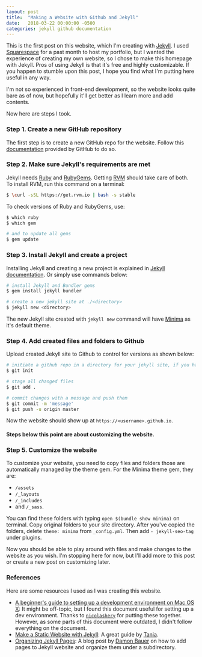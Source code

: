 ```yaml
---
layout: post
title:  "Making a Website with Github and Jekyll"
date:   2018-03-22 00:00:00 -0500
categories: jekyll github documentation
---
```


This is the first post on this website, which I'm creating with [Jekyll][1]. I used [Squarespace][2] for a past month to host my portfolio, but I wanted the experience of creating my own website, so I chose to make this homepage with Jekyll. Pros of using Jekyll is that it's free and highly customizable. If you happen to stumble upon this post, I hope you find what I'm putting here useful in any way.

I'm not so experienced in front-end development, so the website looks quite bare as of now, but hopefully it'll get better as I learn more and add contents.

Now here are steps I took.
### **Step 1. Create a new GitHub repository**
The first step is to create a new GitHub repo for the website. Follow this [documentation][7] provided by GitHub to do so.

### **Step 2. Make sure Jekyll's requirements are met**
Jekyll needs [Ruby][9] and [RubyGems][10]. Getting [RVM][11] should take care of both. To install RVM, run this command on a terminal:
```bash
$ \curl -sSL https://get.rvm.io | bash -s stable
```
To check versions of Ruby and RubyGems, use:
```bash
$ which ruby
$ which gem

# and to update all gems
$ gem update
```

### **Step 3. Install Jekyll and create a project**
Installing Jekyll and creating a new project is explained in [Jekyll documentation][8]. Or simply use commands below:
```bash
# install Jekyll and Bundler gems
$ gem install jekyll bundler

# create a new jekyll site at ./<directory>
$ jekyll new <directory>
```
The new Jekyll site created with `jekyll new` command will have [Minima][12] as it's default theme.

### **Step 4. Add created files and folders to Github**
Upload created Jekyll site to Github to control for versions as shown below:
```bash
# initiate a github repo in a directory for your jekyll site, if you haven't done so already
$ git init

# stage all changed files
$ git add .

# commit changes with a message and push them
$ git commit -m 'message'
$ git push -u origin master
```
Now the website should show up at `https://<username>.github.io`.

#### Steps below this point are about customizing the website.

### **Step 5. Customize the website**
To customize your website, you need to copy files and folders those are automatically managed by the theme gem. For the Minima theme gem, they are:
* `/assets`
* `/_layouts`
* `/_includes`
* and `/_sass`.

You can find these folders with typing `open $(bundle show minima)` on terminal. Copy original folders to your site directory. After you've copied the folders, delete `theme: minima` from `_config.yml`. Then add `- jekyll-seo-tag` under plugins.

Now you should be able to play around with files and make changes to the website as you wish. I'm stopping here for now, but I'll add more to this post or create a new post on customizing later.

### References
Here are some resources I used as I was creating this website.

* [A beginner's guide to setting up a development environment on Mac OS X][3]: It might be off-topic, but I found this document useful for setting up a dev environment. Thanks to [`nicolashery`][4] for putting these together. However, as some parts of this document were outdated, I didn't follow everything on the document.
* [Make a Static Website with Jekyll][5]: A great guide by [Tania][6].
* [Organizing Jekyll Pages][13]: A blog post by [Damon Bauer][14] on how to add pages to Jekyll website and organize them under a subdirectory.

[1]: https://jekyllrb.com/
[2]: https://www.squarespace.com/
[3]: https://github.com/nicolashery/mac-dev-setup
[4]: https://github.com/nicolashery
[5]: https://www.taniarascia.com/make-a-static-website-with-jekyll/
[6]: https://www.taniarascia.com/
[7]: https://pages.github.com/
[8]: https://jekyllrb.com/docs/quickstart/
[9]: https://www.ruby-lang.org/en/downloads/
[10]: https://rubygems.org/pages/download
[11]: https://rvm.io/
[12]: https://github.com/jekyll/minima
[13]: http://damonbauer.me/organizing-jekyll-pages/
[14]: http://damonbauer.me/
